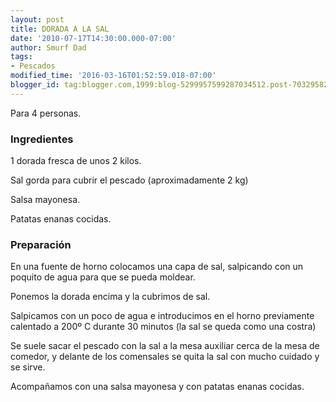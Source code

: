 ```yaml
---
layout: post
title: DORADA A LA SAL
date: '2010-07-17T14:30:00.000-07:00'
author: Smurf Dad
tags:
- Pescados
modified_time: '2016-03-16T01:52:59.018-07:00'
blogger_id: tag:blogger.com,1999:blog-5299957599287034512.post-7032958201184172548
---
```


Para 4 personas.

<h3>Ingredientes</h3>

1 dorada fresca de unos 2 kilos.

Sal gorda para cubrir el pescado (aproximadamente 2 kg)

Salsa mayonesa.

Patatas enanas cocidas.

<h3>Preparación</h3>

En una fuente de horno colocamos una capa de sal, salpicando con un poquito de agua para que se pueda moldear.

Ponemos la dorada encima y la cubrimos de sal.

Salpicamos con un poco de agua e introducimos en el horno previamente calentado a 200&ordm; C durante 30 minutos (la sal se queda como una costra)

Se suele sacar el pescado con la sal a la mesa auxiliar cerca de la mesa de comedor, y delante de los comensales se quita la sal con mucho cuidado y se sirve.

Acompañamos con una salsa mayonesa y con patatas enanas cocidas.

